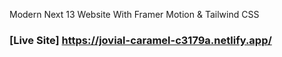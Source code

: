  Modern Next 13 Website With Framer Motion & Tailwind CSS
### [Live Site] https://jovial-caramel-c3179a.netlify.app/


